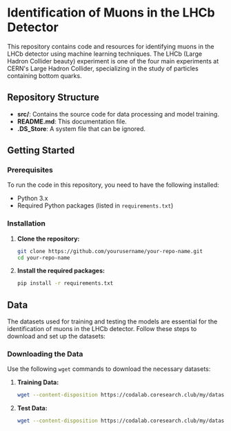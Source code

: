 # Identification of Muons in the LHCb Detector

This repository contains code and resources for identifying muons in the LHCb detector using machine learning techniques. The LHCb (Large Hadron Collider beauty) experiment is one of the four main experiments at CERN's Large Hadron Collider, specializing in the study of particles containing bottom quarks.

## Repository Structure

- **src/**: Contains the source code for data processing and model training.
- **README.md**: This documentation file.
- **.DS_Store**: A system file that can be ignored.

## Getting Started

### Prerequisites

To run the code in this repository, you need to have the following installed:

- Python 3.x
- Required Python packages (listed in `requirements.txt`)

### Installation

1. **Clone the repository:**

   ```bash
   git clone https://github.com/yourusername/your-repo-name.git
   cd your-repo-name

2. **Install the required packages:**

   ```bash
   pip install -r requirements.txt


## Data

The datasets used for training and testing the models are essential for the identification of muons in the LHCb detector. Follow these steps to download and set up the datasets:

### Downloading the Data

Use the following `wget` commands to download the necessary datasets:

1. **Training Data:**

   ```bash
   wget --content-disposition https://codalab.coresearch.club/my/datasets/download/dd6255a1-a14b-4276-9a2b-db7f3f0a22f2 -O data/train.csv.gz

2. **Test Data:**

   ```bash
   wget --content-disposition https://codalab.coresearch.club/my/datasets/download/3a5e940c-2382-4716-9f77-8fbc2692337d -O data/test-features.csv.gz
